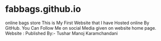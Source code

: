 # fabbags.github.io
online bags store
This is My First Website that I have Hosted online By GitHub.
You Can Follow Me on social Media given on website home page.
Website :
  Published By:- Tushar Manoj Karamchandani
